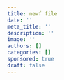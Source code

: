 ```yaml
---
title: newf file
date: ''
meta_title: ''
description: ''
image: ''
authors: []
categories: []
sponsored: true
draft: false
---
```

